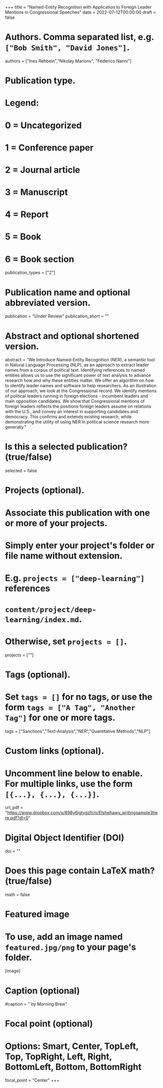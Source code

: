 
+++
title = "Named-Entity Recognition with Application to Foreign Leader Mentions in Congressional Speeches"
date = 2022-07-12T00:00:00
draft = false

# Authors. Comma separated list, e.g. `["Bob Smith", "David Jones"]`.
authors = ["Ines Rehbein","Nikolay Marionv", "Federico Nanni"]

# Publication type.
# Legend:
# 0 = Uncategorized
# 1 = Conference paper
# 2 = Journal article
# 3 = Manuscript
# 4 = Report
# 5 = Book
# 6 = Book section
publication_types = ["2"]

# Publication name and optional abbreviated version.
publication = "Under Review"
publication_short = ""

# Abstract and optional shortened version.
abstract = "We introduce Named-Entity Recognition (NER), a semantic tool in Natural Language Processing (NLP), as an approach to extract leader names from a corpus of political text. Identifying references to named entities allows us to use the significant power of text analysis to advance research how and why these entities matter. We offer an algorithm on how to identify leader names and software to help researchers. As an illustration of our approach, we look at the Congressional record. We identify mentions of political leaders running in foreign elections - incumbent leaders and main opposition candidates. We show that Congressional mentions of foreign leaders reflects the positions foreign leaders assume on relations with the U.S., and convey an interest in supporting candidates and democracy. This confirms and extends existing research, while demonstrating the utility of using NER in political science research more generally."

# Is this a selected publication? (true/false)
selected = false

# Projects (optional).
#   Associate this publication with one or more of your projects.
#   Simply enter your project's folder or file name without extension.
#   E.g. `projects = ["deep-learning"]` references 
#   `content/project/deep-learning/index.md`.
#   Otherwise, set `projects = []`.
projects = [""]

# Tags (optional).
#   Set `tags = []` for no tags, or use the form `tags = ["A Tag", "Another Tag"]` for one or more tags.
tags = ["Sanctions","Text-Analysis","NER","Quantitative Methods","NLP"]

# Custom links (optional).
#   Uncomment line below to enable. For multiple links, use the form `[{...}, {...}, {...}]`.
url_pdf = "https://www.dropbox.com/s/898y6igtvgzfcni/Elshehawy_writingsample3here.pdf?dl=0" 

# Digital Object Identifier (DOI)
doi = ""

# Does this page contain LaTeX math? (true/false)
math = false

# Featured image
# To use, add an image named `featured.jpg/png` to your page's folder. 
[image]
  # Caption (optional)
  #caption = " by Morning Brew"

  # Focal point (optional)
  # Options: Smart, Center, TopLeft, Top, TopRight, Left, Right, BottomLeft, Bottom, BottomRight
  focal_point = "Center"
+++


